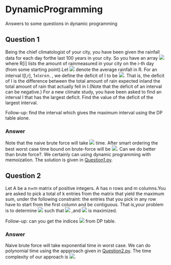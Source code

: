 # DynamicProgramming
Answers to some questions in dynamic programming

## Question 1
Being the chief climatologist of your city, you have been given the rainfall data for each day forthe last 100 years in your city. So you have an array <img src="https://render.githubusercontent.com/render/math?math=R[1,...,n]"> where R[i] lists the amount of rainmeasured in your city on the i-th day (from some starting point).Let <img src="https://render.githubusercontent.com/render/math?math=\mu%3D(\sum_%7B1 \leq i \leq n%7D R %5Bi%5D)"> denote the average rainfall in R. For an interval I[l,r], 1≤l≤r≤n. , we define the deficit of I to be <img src="https://render.githubusercontent.com/render/math?math=\mu (r-\ell%2B 1) - ( \sum_ %7B \ell \leq i \leq r%7D R %5Bi %5D )">. That is, the deficit of I is the difference between the total amount of rain expected inIand the total amount of rain that actually fell in I.(Note that the deficit of an interval can be negative.) For a new climate study, you have been asked to find an interval I that has the largest deficit. Find the value of the deficit of the largest interval. 

Follow-up: find the interval which gives the maximum interval using the DP table alone.

### Answer
Note that the naive brute force will take <img src="https://render.githubusercontent.com/render/math?math=O(n%5E 3) "> time. After smart ordering the best worst case time bound on brute-force will be <img src="https://render.githubusercontent.com/render/math?math=O(n%5E 2) ">. Can we do better than brute force?. We certainly can using dynamic programming with memoization. The solution is given in [Question1.py](https://github.com/Sameer-Marathe/DynamicProgramming/blob/master/Question1.py).

## Question 2

Let A be a n×m matrix of positive integers. A has n rows and m columns.You are asked to pick a total of k entries from the matrix that yield the maximum sum, under the following constraint: the entries that you pick in any row have to start from the first column and be contiguous. That is,your problem is to determine <img src="https://render.githubusercontent.com/render/math?math=k_1,k_2,\dots,k_n"> such that <img src="https://render.githubusercontent.com/render/math?math=k_1%2B k_2%2B \dots %2B k_n %3D k"> ,and  <img src="https://render.githubusercontent.com/render/math?math=\sum^n_%7B i%3D 1%7D \sum_ %7B j%3D1 %7D^%7B k_n %7D A%5B i%2C j %5D"> is maximized.

Follow-up: can you get the indices <img src="https://render.githubusercontent.com/render/math?math=k_1, k_2,\dots ,k_n"> from DP table.

### Answer
Naive brute force will take exponential time in worst case. We can do polynomial time using the appproach given in [Question2.py](https://github.com/Sameer-Marathe/DynamicProgramming/blob/master/Question2.py). The time complexity of our approach is <img src="https://render.githubusercontent.com/render/math?math=O(nk%5E 2) ">.
